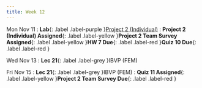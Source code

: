 ```yaml
---
title: Week 12
---
```


Mon Nov 11
: **Lab**{: .label .label-purple }[Project 2 (Individual)](https://classroom.github.com/a/nFRKOb8Y)
: **Project 2 (Individual) Assigned**{: .label .label-yellow }**Project 2 Team Survey Assigned**{: .label .label-yellow }**HW 7 Due**{: .label .label-red }**Quiz 10 Due**{: .label .label-red }

Wed Nov 13
: **Lec 21**{: .label .label-grey }IBVP (FEM)

Fri Nov 15
: **Lec 21**{: .label .label-grey }IBVP (FEM)
: **Quiz 11 Assigned**{: .label .label-yellow }**Project 2 Team Survey Due**{: .label .label-red }